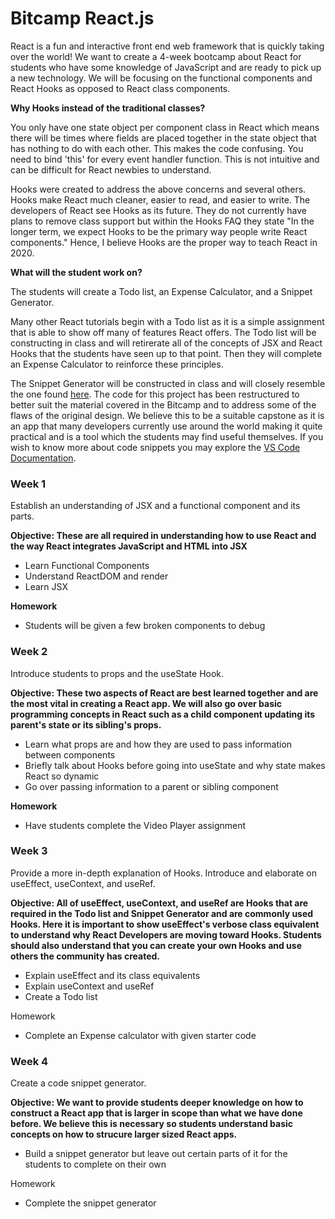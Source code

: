 # Bitcamp React.js

React is a fun and interactive front end web framework that is quickly taking over the world! We want to create a 4-week bootcamp about React for students who have some knowledge of JavaScript and are ready to pick up a new technology. We will be focusing on the functional components and React Hooks as opposed to React class components.

**Why Hooks instead of the traditional classes?**

You only have one state object per component class in React which means there will be times where fields are placed together in the state object that has nothing to do with each other. This makes the code confusing. You need to bind 'this' for every event handler function. This is not intuitive and can be difficult for React newbies to understand.

Hooks were created to address the above concerns and several others. Hooks make React much cleaner, easier to read, and easier to write. The developers of React see Hooks as its future. They do not currently have plans to remove class support but within the Hooks FAQ they state "In the longer term, we expect Hooks to be the primary way people write React components." Hence, I believe Hooks are the proper way to teach React in 2020.

**What will the student work on?**

The students will create a Todo list, an Expense Calculator, and a Snippet Generator. 

Many other React tutorials begin with a Todo list as it is a simple assignment that is able to show off many of features React offers. The Todo list will be constructing in class and will retirerate all of the concepts of JSX and React Hooks that the students have seen up to that point. Then they will complete an Expense Calculator to reinforce these principles.

The Snippet Generator will be constructed in class and will closely resemble the one found [here](https://snippet-generator.app/). The code for this project has been restructured to better suit the material covered in the Bitcamp and to address some of the flaws of the original design. We believe this to be a suitable capstone as it is an app that many developers currently use around the world making it quite practical and is a tool which the students may find useful themselves. If you wish to know more about code snippets you may explore the [VS Code Documentation](https://code.visualstudio.com/docs/editor/userdefinedsnippets).

### **Week 1**

Establish an understanding of JSX and a functional component and its parts.

**Objective: These are all required in understanding how to use React and the way React integrates JavaScript and HTML into JSX**

- Learn Functional Components
- Understand ReactDOM and render
- Learn JSX

**Homework**

- Students will be given a few broken components to debug

### **Week 2**

Introduce students to props and the useState Hook.

**Objective: These two aspects of React are best learned together and are the most vital in creating a React app. We will also go over basic programming concepts in React such as a child component updating its parent's state or its sibling's props.** 

- Learn what props are and how they are used to pass information between components
- Briefly talk about Hooks before going into useState and why state makes React so dynamic
- Go over passing information to a parent or sibling component

**Homework**

- Have students complete the Video Player assignment

### **Week 3**

Provide a more in-depth explanation of Hooks. Introduce and elaborate on useEffect, useContext, and useRef.

**Objective: All of useEffect, useContext, and useRef are Hooks that are required in the Todo list and Snippet Generator and are commonly used Hooks. Here it is important to show useEffect's verbose class equivalent to understand why React Developers are moving toward Hooks. Students should also understand that you can create your own Hooks and use others the community has created.**

- Explain useEffect and its class equivalents
- Explain useContext and useRef
- Create a Todo list

Homework

- Complete an Expense calculator with given starter code

### **Week 4**

Create a code snippet generator.

**Objective: We want to provide students deeper knowledge on how to construct a React app that is larger in scope than what we have done before. We believe this is necessary so students understand basic concepts on how to strucure larger sized React apps.**

- Build a snippet generator but leave out certain parts of it for the students to complete on their own

Homework

- Complete the snippet generator

